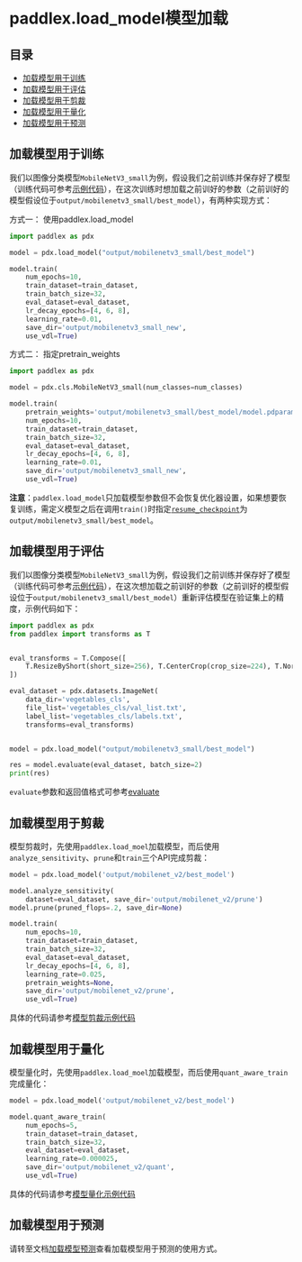 # paddlex.load_model模型加载

## 目录

* [加载模型用于训练](#1)
* [加载模型用于评估](#2)
* [加载模型用于剪裁](#3)
* [加载模型用于量化](#4)
* [加载模型用于预测](#5)

## <h2 id="1">加载模型用于训练</h2>

我们以图像分类模型`MobileNetV3_small`为例，假设我们之前训练并保存好了模型（训练代码可参考[示例代码](../../../tutorials/train/image_classification/mobilenetv3_small.py)），在这次训练时想加载之前训好的参数（之前训好的模型假设位于`output/mobilenetv3_small/best_model`），有两种实现方式：

方式一： 使用paddlex.load_model

```python
import paddlex as pdx

model = pdx.load_model("output/mobilenetv3_small/best_model")

model.train(
    num_epochs=10,
    train_dataset=train_dataset,
    train_batch_size=32,
    eval_dataset=eval_dataset,
    lr_decay_epochs=[4, 6, 8],
    learning_rate=0.01,
    save_dir='output/mobilenetv3_small_new',
    use_vdl=True)
```

方式二： 指定pretrain_weights

```python
import paddlex as pdx

model = pdx.cls.MobileNetV3_small(num_classes=num_classes)

model.train(
    pretrain_weights='output/mobilenetv3_small/best_model/model.pdparams',
    num_epochs=10,
    train_dataset=train_dataset,
    train_batch_size=32,
    eval_dataset=eval_dataset,
    lr_decay_epochs=[4, 6, 8],
    learning_rate=0.01,
    save_dir='output/mobilenetv3_small_new',
    use_vdl=True)
```

**注意**：`paddlex.load_model`只加载模型参数但不会恢复优化器设置，如果想要恢复训练，需定义模型之后在调用`train()`时指定[`resume_checkpoint`](./classification.md#train)为`output/mobilenetv3_small/best_model`。

## <h2 id="2">加载模型用于评估</h2>

我们以图像分类模型`MobileNetV3_small`为例，假设我们之前训练并保存好了模型（训练代码可参考[示例代码](../../../tutorials/train/image_classification/mobilenetv3_small.py)），在这次想加载之前训好的参数（之前训好的模型假设位于`output/mobilenetv3_small/best_model`）重新评估模型在验证集上的精度，示例代码如下：

```python
import paddlex as pdx
from paddlex import transforms as T


eval_transforms = T.Compose([
    T.ResizeByShort(short_size=256), T.CenterCrop(crop_size=224), T.Normalize()
])

eval_dataset = pdx.datasets.ImageNet(
    data_dir='vegetables_cls',
    file_list='vegetables_cls/val_list.txt',
    label_list='vegetables_cls/labels.txt',
    transforms=eval_transforms)


model = pdx.load_model("output/mobilenetv3_small/best_model")

res = model.evaluate(eval_dataset, batch_size=2)
print(res)
```

`evaluate`参数和返回值格式可参考[evaluate](./classification.md#evaluate)

## <h2 id="3">加载模型用于剪裁</h2>

模型剪裁时，先使用`paddlex.load_moel`加载模型，而后使用`analyze_sensitivity`、`prune`和`train`三个API完成剪裁：
```python
model = pdx.load_model('output/mobilenet_v2/best_model')

model.analyze_sensitivity(
    dataset=eval_dataset, save_dir='output/mobilenet_v2/prune')
model.prune(pruned_flops=.2, save_dir=None)

model.train(
    num_epochs=10,
    train_dataset=train_dataset,
    train_batch_size=32,
    eval_dataset=eval_dataset,
    lr_decay_epochs=[4, 6, 8],
    learning_rate=0.025,
    pretrain_weights=None,
    save_dir='output/mobilenet_v2/prune',
    use_vdl=True)

```
具体的代码请参考[模型剪裁示例代码](../../../tutorials/slim/prune/image_classification/)

## <h2 id="4">加载模型用于量化</h2>

模型量化时，先使用`paddlex.load_moel`加载模型，而后使用`quant_aware_train`完成量化：

```python
model = pdx.load_model('output/mobilenet_v2/best_model')

model.quant_aware_train(
    num_epochs=5,
    train_dataset=train_dataset,
    train_batch_size=32,
    eval_dataset=eval_dataset,
    learning_rate=0.000025,
    save_dir='output/mobilenet_v2/quant',
    use_vdl=True)
```

具体的代码请参考[模型量化示例代码](../../../tutorials/slim/quantize/)

## <h2 id="5">加载模型用于预测</h2>

请转至文档[加载模型预测](../prediction.md)查看加载模型用于预测的使用方式。
